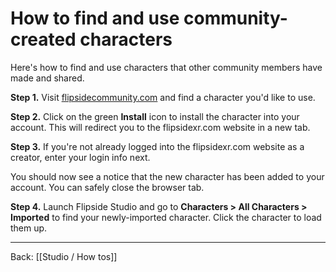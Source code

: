 # How to find and use community-created characters

Here's how to find and use characters that other community members have made and shared.

**Step 1.** Visit [flipsidecommunity.com](https://www.flipsidecommunity.com/share?type=character) and find a character you'd like to use.

**Step 2.** Click on the green **Install** icon to install the character into your account. This will redirect you to the flipsidexr.com website in a new tab.

**Step 3.** If you're not already logged into the flipsidexr.com website as a creator, enter your login info next.

You should now see a notice that the new character has been added to your account. You can safely close the browser tab.

**Step 4.** Launch Flipside Studio and go to **Characters > All Characters > Imported** to find your newly-imported character. Click the character to load them up.

---

Back: [[Studio / How tos]]

